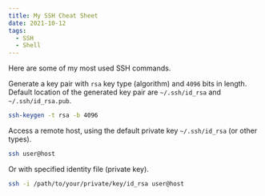 ```yaml
---
title: My SSH Cheat Sheet
date: 2021-10-12
tags:
  - SSH
  - Shell
---
```


Here are some of my most used SSH commands.

Generate a key pair with `rsa` key type (algorithm) and `4096` bits in length. Default location of the generated key pair are `~/.ssh/id_rsa` and `~/.ssh/id_rsa.pub`.

```sh
ssh-keygen -t rsa -b 4096
```

Access a remote host, using the default private key `~/.ssh/id_rsa` (or other types).

```sh
ssh user@host
```

Or with specified identity file (private key).

```sh
ssh -i /path/to/your/private/key/id_rsa user@host
```
